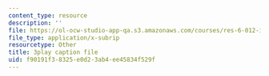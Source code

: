 ```yaml
---
content_type: resource
description: ''
file: https://ol-ocw-studio-app-qa.s3.amazonaws.com/courses/res-6-012-introduction-to-probability-spring-2018/f90191f38325e0d23ab4ee45834f529f_lET4uQLpmM0.srt
file_type: application/x-subrip
resourcetype: Other
title: 3play caption file
uid: f90191f3-8325-e0d2-3ab4-ee45834f529f
---
```

